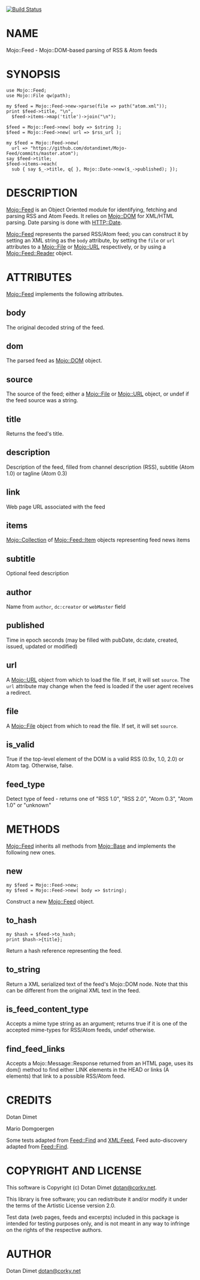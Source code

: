 [![Build Status](https://travis-ci.org/dotandimet/Mojo-Feed.svg?branch=master)](https://travis-ci.org/dotandimet/Mojo-Feed)
# NAME

Mojo::Feed - Mojo::DOM-based parsing of RSS & Atom feeds

# SYNOPSIS

    use Mojo::Feed;
    use Mojo::File qw(path);

    my $feed = Mojo::Feed->new->parse(file => path("atom.xml"));
    print $feed->title, "\n",
      $feed->items->map('title')->join("\n");

    $feed = Mojo::Feed->new( body => $string );
    $feed = Mojo::Feed->new( url => $rss_url );

    my $feed = Mojo::Feed->new(
      url => "https://github.com/dotandimet/Mojo-Feed/commits/master.atom");
    say $feed->title;
    $feed->items->each(
      sub { say $_->title, q{ }, Mojo::Date->new($_->published); });

# DESCRIPTION

[Mojo::Feed](https://metacpan.org/pod/Mojo::Feed) is an Object Oriented module for identifying,
fetching and parsing RSS and Atom Feeds.  It relies on
[Mojo::DOM](https://metacpan.org/pod/Mojo::DOM) for XML/HTML parsing. Date parsing is done with [HTTP::Date](https://metacpan.org/pod/HTTP::Date).

[Mojo::Feed](https://metacpan.org/pod/Mojo::Feed) represents the parsed RSS/Atom feed; you can construct it
by setting an XML string as the `body` attribute, by setting the `file` or `url`
attributes to a [Mojo::File](https://metacpan.org/pod/Mojo::File) or [Mojo::URL](https://metacpan.org/pod/Mojo::URL) respectively, or by using a
[Mojo::Feed::Reader](https://metacpan.org/pod/Mojo::Feed::Reader) object.

# ATTRIBUTES

[Mojo::Feed](https://metacpan.org/pod/Mojo::Feed) implements the following attributes.

## body

The original decoded string of the feed.

## dom

The parsed feed as <Mojo::DOM> object.

## source

The source of the feed; either a [Mojo::File](https://metacpan.org/pod/Mojo::File) or [Mojo::URL](https://metacpan.org/pod/Mojo::URL) object, or
undef if the feed source was a string.

## title

Returns the feed's title.

## description

Description of the feed, filled from channel description (RSS), subtitle (Atom 1.0) or tagline (Atom 0.3)

## link

Web page URL associated with the feed

## items

[Mojo::Collection](https://metacpan.org/pod/Mojo::Collection) of [Mojo::Feed::Item](https://metacpan.org/pod/Mojo::Feed::Item) objects representing feed news items

## subtitle

Optional feed description

## author

Name from `author`, `dc:creator` or `webMaster` field

## published

Time in epoch seconds (may be filled with pubDate, dc:date, created, issued, updated or modified)

## url

A [Mojo::URL](https://metacpan.org/pod/Mojo::URL) object from which to load the file. If set, it will set `source`. The `url` attribute
may change when the feed is loaded if the user agent receives a redirect.

## file

A [Mojo::File](https://metacpan.org/pod/Mojo::File) object from which to read the file. If set, it will set `source`.

## is\_valid

True if the top-level element of the DOM is a valid RSS (0.9x, 1.0, 2.0) or Atom tag. Otherwise, false.

## feed\_type

Detect type of feed - returns one of "RSS 1.0", "RSS 2.0", "Atom 0.3", "Atom 1.0" or "unknown"

# METHODS

[Mojo::Feed](https://metacpan.org/pod/Mojo::Feed) inherits all methods from
[Mojo::Base](https://metacpan.org/pod/Mojo::Base) and implements the following new ones.

## new

    my $feed = Mojo::Feed->new;
    my $feed = Mojo::Feed->new( body => $string);

Construct a new [Mojo::Feed](https://metacpan.org/pod/Mojo::Feed) object.

## to\_hash

    my $hash = $feed->to_hash;
    print $hash->{title};

Return a hash reference representing the feed.

## to\_string

Return a XML serialized text of the feed's Mojo::DOM node. Note that this can be different from the original XML text in the feed.

## is\_feed\_content\_type

Accepts a mime type string as an argument; returns true if it is one
of the accepted mime-types for RSS/Atom feeds, undef otherwise.

## find\_feed\_links

Accepts a Mojo::Message::Response returned from an HTML page, uses its dom() method to find either LINK elements in the HEAD or links (A elements) that link to a possible RSS/Atom feed.

# CREDITS

Dotan Dimet

Mario Domgoergen

Some tests adapted from [Feed::Find](https://metacpan.org/pod/Feed::Find) and [XML:Feed](XML:Feed), Feed auto-discovery adapted from [Feed::Find](https://metacpan.org/pod/Feed::Find).

# COPYRIGHT AND LICENSE

This software is Copyright (c) Dotan Dimet <dotan@corky.net>.

This library is free software; you can redistribute it and/or modify
it under the terms of the Artistic License version 2.0.

Test data (web pages, feeds and excerpts) included in this package is intended
for testing purposes only, and is not meant in any way to infringe on the
rights of the respective authors.

# AUTHOR

Dotan Dimet <dotan@corky.net>
